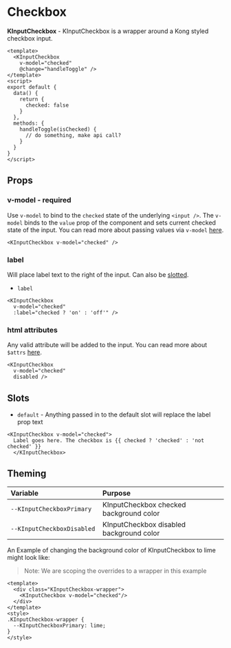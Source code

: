 # Checkbox

**KInputCheckbox** - KInputCheckbox is a wrapper around a Kong styled checkbox input.

<KCard>
  <KInputCheckbox slot="body" v-model="defaultChecked"/>
</KCard>

```vue
<template>
  <KInputCheckbox
    v-model="checked"
    @change="handleToggle" />
</template>
<script>
export default {
  data() {
    return {
      checked: false
    }
  },
  methods: {
    handleToggle(isChecked) {
      // do something, make api call?
    }
  }
}
</script>
```

## Props
### v-model - required
Use `v-model` to bind to the `checked` state of the underlying `<input />`. The
`v-model` binds to the `value` prop of the component and sets current checked
state of the input. You can read more about passing values via `v-model`
[here](https://vuejs.org/v2/guide/components.html#Using-v-model-on-Components).

```vue
<KInputCheckbox v-model="checked" />
```

### label

Will place label text to the right of the input. Can also be [slotted](#slots).

- `label`

```vue
<KInputCheckbox
  v-model="checked"
  :label="checked ? 'on' : 'off'" />
```

<KCard>
  <KInputCheckbox slot="body" v-model="labelPropChecked" :label="labelPropChecked ? 'on' : 'off'" />
</KCard>

### html attributes

Any valid attribute will be added to the input. You can read more about `$attrs` [here](https://vuejs.org/v2/api/#vm-attrs).

```vue
<KInputCheckbox
  v-model="checked"
  disabled />
```

<KCard>
  <KInputCheckbox slot="body" v-model="defaultChecked" disabled />
</KCard>

## Slots
- `default` - Anything passed in to the default slot will replace the label prop text

```vue
<KInputCheckbox v-model="checked">
  Label goes here. The checkbox is {{ checked ? 'checked' : 'not checked' }}
  </KInputCheckbox>
```

## Theming
| Variable | Purpose
|:-------- |:-------
| `--KInputCheckboxPrimary `| KInputCheckbox checked background color
| `--KInputCheckboxDisabled `| KInputCheckbox disabled background color


An Example of changing the background color of KInputCheckbox to lime might look 
like:

> Note: We are scoping the overrides to a wrapper in this example
<template>
  <div class="KInputCheckbox-wrapper">
    <KInputCheckbox v-model="themeChecked"/>
  </div>
</template>

```vue
<template>
  <div class="KInputCheckbox-wrapper">
    <KInputCheckbox v-model="checked"/>
  </div>
</template>
<style>
.KInputCheckbox-wrapper {
  --KInputCheckboxPrimary: lime;
}
</style>
```

<style lang="scss">
.KInputCheckbox-wrapper {
  --KInputCheckboxPrimary: lime;
}
</style>

<script>
export default {
  data () {
    return {
      labelPropChecked: false,
      defaultChecked: false,
      themeChecked: true
    }
  }
}
</script>
